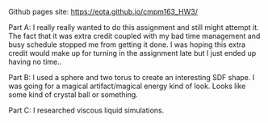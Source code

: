 Github pages site: https://eota.github.io/cmpm163_HW3/

Part A:
I really really wanted to do this assignment and still might attempt it.
The fact that it was extra credit coupled with my bad time management and
busy schedule stopped me from getting it done.  I was hoping this extra
credit would make up for turning in the assignment late but I just ended up
having no time..

Part B:
I used a sphere and two torus to create an interesting SDF shape.  I was going
for a magical artifact/magical energy kind of look.  Looks like some kind of
crystal ball or something.

Part C:
I researched viscous liquid simulations.
